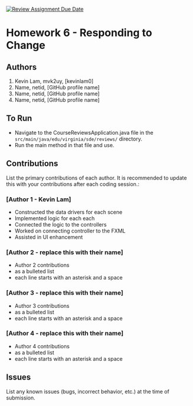 [![Review Assignment Due Date](https://classroom.github.com/assets/deadline-readme-button-24ddc0f5d75046c5622901739e7c5dd533143b0c8e959d652212380cedb1ea36.svg)](https://classroom.github.com/a/DC1SF4uZ)
# Homework 6 - Responding to Change

## Authors
1) Kevin Lam, mvk2uy, [kevinlam0]
2) Name, netid, [GitHub profile name]
3) Name, netid, [GitHub profile name]
4) Name, netid, [GitHub profile name]

## To Run

* Navigate to the CourseReviewsApplication.java file in the `src/main/java/edu/virginia/sde/reviews/` directory. 
* Run the main method in that file and use.

## Contributions

List the primary contributions of each author. It is recommended to update this with your contributions after each coding session.:

### [Author 1 - Kevin Lam]

* Constructed the data drivers for each scene
* Implemented logic for each each
* Connected the logic to the controllers
* Worked on connecting controller to the FXML
* Assisted in UI enhancement

### [Author 2 - replace this with their name]

* Author 2 contributions
* as a bulleted list
* each line starts with an asterisk and a space

### [Author 3 - replace this with their name]

* Author 3 contributions
* as a bulleted list
* each line starts with an asterisk and a space

### [Author 4 - replace this with their name]

* Author 4 contributions
* as a bulleted list
* each line starts with an asterisk and a space

## Issues

List any known issues (bugs, incorrect behavior, etc.) at the time of submission.
